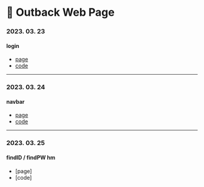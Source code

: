 # 🍴 Outback Web Page
### 2023. 03. 23
#### login
- [page](https://parkjino.github.io/study_publising/htmls/outback/login.html)
- [code](https://github.com/parkjino/study_publising/blob/master/docs/htmls/outback/login.html)

***

### 2023. 03. 24
#### navbar
- [page](https://parkjino.github.io/study_publising/htmls/outback/navbar.html)
- [code](https://github.com/parkjino/study_publising/blob/master/docs/htmls/outback/navbar.html)

***

### 2023. 03. 25
#### findID / findPW hm
- [page]
- [code]
